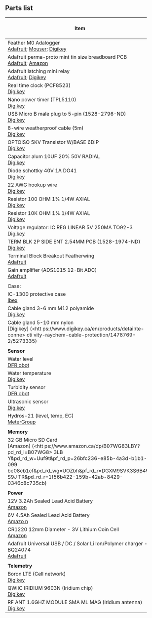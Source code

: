 
## Parts list 

<table style="width:91%;">
<colgroup>
<col style="width: 45%" />
<col style="width: 15%" />
<col style="width: 15%" />
<col style="width: 15%" />
</colgroup>
<thead>
<tr class="header">
<th>Item</th>
<th>CAD$</th>
<th>Qty.</th>
<th>Hard to get?</th>
</tr>
</thead>
<tbody>
<tr class="odd">
<td>Feather M0 Adalogger<br />
<a href="https://www.adafruit.com/product/2796">Adafruit</a>; 
<a href="https://www.mouser.ca/new/adafruit/adafruit-feather-m0-adalogger/" class="uri">Mouser</a>; 
<a href="https://www.digikey.ca/en/products/detail/adafruit-industries-llc/2796/5804105">Digikey</a></td>
<td>27</td>
<td>1</td>
<td>Yes</td>
</tr>
<tr class="even">
<td>Adafruit perma-proto mint tin size breadboard PCB<br />
<a href="https://www.adafruit.com/product/723">Adafruit</a>; 
<a href="https://www.amazon.ca/Adafruit-Perma-Proto-Mint-Breadboard-ADA723/dp/B00XW2JZLS">Amazon</a></td>
<td>6</td>
<td>1</td>
<td></td>
</tr>
<tr class="odd">
<td>Adafruit latching mini relay<br />
<a href="https://www.adafruit.com/product/2923">Adafruit</a>; 
<a href="https://www.digikey.ca/en/pr%20odu%20cts/detail/adafruit-industries-llc/2923/5979892">Digikey</a></td>
<td>22</td>
<td>1</td>
<td></td>
</tr>
<tr class="even">
<td>Real time clock (PCF8523)<br />
<a href="https://www.digikey.ca/en/pr%20odu%20cts/detail/adafruit-industries-llc/3295/6238007">Digikey</a></td>
<td>7</td>
<td>1</td>
<td></td>
</tr>
<tr class="odd">
<td>Nano power timer (TPL5110)<br />
<a href="https://www.digikey.ca/en/pr%20odu%20cts/detail/adafruit-industries-llc/3435/6817229">Digikey</a></td>
<td>10</td>
<td>1</td>
<td></td>
</tr>
<tr class="even">
<td>USB Micro B male plug to 5-pin (1528-2796-ND)<br />
<a href="https://www.digikey.%20ca/en/pro%20ducts/detail/adafruit-industries-llc/3972/%20982%206284?s=N4IgTCBcDaIIwFYwA4C0YDsBOAbKgcgCIgC6AvkA">Digikey</a></td>
<td>9</td>
<td>1</td>
<td></td>
</tr>
<tr class="odd">
<td>8-wire weatherproof cable (5m)<br />
<a href="https://www.digikey.ca/%20en/%20products/detail/alpha-wire/1178C-SL212/12471140">Digikey</a></td>
<td>11</td>
<td>1</td>
<td></td>
</tr>
<tr class="even">
<td>OPTOISO 5KV Transistor W/BASE 6DIP<br />
<a href="https://www.digikey.ca/en/products/deta%20il/%20vishay-semiconductor-opto-division/4n37/1738524">Digikey</a></td>
<td></td>
<td></td>
<td></td>
</tr>
<tr class="odd">
<td>Capacitor alum 10UF 20% 50V RADIAL<br />
<a href="https://www.digikey.ca/en/product%20s/detail/%20rubycon/50YXM10MEFR5X11/11312740?s=N4IgTCB%20cDa%20IIxwBwE4C0BWADATQBoFk5N8BRAMQCV1cFUA5AERAF0BfIA">Digikey</a></td>
<td>1</td>
<td>2</td>
<td></td>
</tr>
<tr class="even">
<td>Diode schottky 40V 1A DO41<br />
<a href="https://www.digikey.ca/en/p%20rod%20ucts/detail/smc-diode-solutions/SB140TA/6022959">Digikey</a></td>
<td>&lt;1</td>
<td>1</td>
<td></td>
</tr>
<tr class="odd">
<td>22 AWG hookup wire<br />
<a href="https://www.digikey.ca/en/prod%20uct%20s/detail/sparkfun-electronics/PRT-08025/6833921">Digikey</a></td>
<td></td>
<td></td>
<td></td>
</tr>
<tr class="even">
<td>Resistor 100 OHM 1% 1/4W AXIAL<br />
<a href="https://www.digikey.ca/en/products/d%20etail/sta%20ckpole-electronics-inc/RNF14FTD100R/170658%209?s%20=N4IgTCBcDaIEoDkBiBGALEgKgERQBjzgGFMBaBbEAXQF8g">Digikey</a></td>
<td></td>
<td></td>
<td></td>
</tr>
<tr class="odd">
<td>Resistor 10K OHM 1% 1/4W AXIAL<br />
<a href="ht%20tps://www.digikey.ca/en/products/det%20ail/stack%20pole-electronics-inc/RNF14FTD10K0/1706596?%20s=N%204IgTCBcDaIEoDkBiBGALEgKgERQBgGk8BhTAWgWxAF0BfIA">Digikey</a></td>
<td></td>
<td></td>
<td></td>
</tr>
<tr class="even">
<td>Voltage regulator: IC REG LINEAR 5V 250MA TO92-3<br />
<a href="https://www.digikey.ca/en/produ%20cts%20/detail/stmicroelectronics/L4931CZ50-AP/1506450">Digikey</a></td>
<td></td>
<td></td>
<td></td>
</tr>
<tr class="odd">
<td>TERM BLK 2P SIDE ENT 2.54MM PCB (1528-1974-ND)<br />
<a href="https://www.digikey.ca/en/products/deta%20il/%20te-connectivity-amp-connectors/282834-2/1150135">Digikey</a></td>
<td></td>
<td></td>
<td></td>
</tr>
<tr class="even">
<td>Terminal Block Breakout Featherwing<br />
<a href="https://www.adafruit.com/product/2926">Adafruit</a></td>
<td></td>
<td></td>
<td></td>
</tr>
<tr class="odd">
<td>Gain amplifier (ADS1015 12-Bit ADC)<br />
<a href="https://www.adafruit.com/product/1083">Adafruit</a></td>
<td>10</td>
<td>1</td>
<td></td>
</tr>
<tr class="even">
<td></td>
<td></td>
<td></td>
<td></td>
</tr>
<tr class="odd">
<td>Case:</td>
<td></td>
<td></td>
<td></td>
</tr>
<tr class="even">
<td>IC-1300 protective case<br />
<a href="htt%20ps://www.%20ibexcases.com/collections/ibex-small-prote%20cti%20ve-cases/products/small-protective-case-ic-1300">Ibex</a></td>
<td>70</td>
<td>1</td>
<td></td>
</tr>
<tr class="odd">
<td>Cable gland 3-6 mm M12 polyamide<br />
<a href="https://www.digikey.ca/%20en/%20products/detail/phoenix-contact/1411123/5188726">Digikey</a></td>
<td>3</td>
<td>3</td>
<td></td>
</tr>
<tr class="even">
<td>Cable gland 5-10 mm nylon<br />
[Digikey] (&lt;htt ps://www.digikey.ca/en/products/detail/te-conne&gt; cti vity-raychem-cable-protection/1478769-2/5273335)</td>
<td></td>
<td></td>
<td></td>
</tr>
<tr class="odd">
<td></td>
<td></td>
<td></td>
<td></td>
</tr>
<tr class="even">
<td><strong>Sensor</strong></td>
<td></td>
<td></td>
<td></td>
</tr>
<tr class="odd">
<td>Water level<br />
<a href="https://www.dfrobot.com/product-1863.html">DFR obot</a></td>
<td>45</td>
<td>O pt</td>
<td></td>
</tr>
<tr class="even">
<td>Water temperature<br />
<a href="https://www.digikey.ca/en/p%20rod%20ucts/detail/adafruit-industries-llc/381/5875807">Digikey</a></td>
<td>15</td>
<td>O pt</td>
<td></td>
</tr>
<tr class="odd">
<td>Turbidity sensor<br />
<a href="https://www.dfrobot.com/product-1394.html">DFR obot</a></td>
<td>10</td>
<td>O pt</td>
<td></td>
</tr>
<tr class="even">
<td>Ultrasonic sensor<br />
<a href="https://www.digikey.ca/%20en/%20products/detail/maxbotix-inc/MB7366-100/7896818">Digikey</a></td>
<td>160</td>
<td>O pt</td>
<td></td>
</tr>
<tr class="odd">
<td>Hydros-21 (level, temp, EC)<br />
<a href="https://www.met%20ergroup.c%20om/en/meter-environment/products/hydros-21%20-wa%20ter-level-sensor-conductivity-temperature-depth">MeterGroup</a></td>
<td>850</td>
<td>O pt</td>
<td>Y es</td>
</tr>
<tr class="even">
<td></td>
<td></td>
<td></td>
<td></td>
</tr>
<tr class="odd">
<td><strong>Memory</strong></td>
<td></td>
<td></td>
<td></td>
</tr>
<tr class="even">
<td>32 GB Micro SD Card <br />
[Amazon] (&lt;htt ps://www.amazon.ca/dp/B07WG83LBY?pd_rd_i=B07WG8&gt; 3LB Y&amp;pd_rd_w=Uuf9t&amp;pf_rd_p=26bfc236-e85b-4a3d-b1b1- 099 be08cb1cf&amp;pd_rd_wg=UOZbh&amp;pf_rd_r=DGXM9SVK3S6B495 S9J TR&amp;pd_rd_r=1f56b422-159b-42ab-8429-0346c8c735cb)</td>
<td>7</td>
<td>1</td>
<td></td>
</tr>
<tr class="odd">
<td></td>
<td></td>
<td></td>
<td></td>
</tr>
<tr class="even">
<td><strong>Power</strong></td>
<td></td>
<td></td>
<td></td>
</tr>
<tr class="odd">
<td>12V 3.2Ah Sealed Lead Acid Battery<br />
<a href="https:%20//www.amazon.ca%20/Power-Sonic-PS-1230-Sealed-Lead-Aci%20d/dp/B00C%20LX9TWE/ref=sr_1_13?dchild=1&amp;keywords=power%20son%20ic+12v+lead+acid+battery&amp;qid=1633124718&amp;sr=8-13">Amazon</a></td>
<td>37</td>
<td>1</td>
<td></td>
</tr>
<tr class="even">
<td>6V 4.5Ah Sealed Lead Acid Battery<br />
<a href="https://www.amazon.ca/Toyo-3FM4-S%20ealed-Lea%20d-Acid/dp/B00BHM5LGS/ref=sr_1_5?dchild=1&amp;k%20eyw%20ords=6v+lead+acid+battery&amp;qid=1633126217&amp;sr=8-5">Amazo n</a></td>
<td>28</td>
<td>1</td>
<td></td>
</tr>
<tr class="odd">
<td>CR1220 12mm Diameter - 3V Lithium Coin Cell<br />
<a href="https://www.amazon.ca/%20CR1%20220-12mm-Diameter-Lithium-Battery/dp/B00XW2OC3E">Amazon</a></td>
<td>1</td>
<td>1</td>
<td></td>
</tr>
<tr class="even">
<td>Adafruit Universal USB / DC / Solar Li Ion/Polymer charger - BQ24074<br />
<a href="https://www.adafruit.com/product/4755">Adafruit</a></td>
<td>15</td>
<td>O pt</td>
<td></td>
</tr>
<tr class="odd">
<td></td>
<td></td>
<td></td>
<td></td>
</tr>
<tr class="even">
<td><strong>Telemetry</strong></td>
<td></td>
<td></td>
<td></td>
</tr>
<tr class="odd">
<td>Boron LTE (Cell network)<br />
<a href="https://www.digikey.ca/en%20/products%20/filter/rf-evaluation-and-development-kits%20-bo%20ards/859?s=N4IgTCBcDaIEYHsBOCB2ACANgFwKYgF0BfIA">Digikey</a></td>
<td>90</td>
<td>1</td>
<td>Y es</td>
</tr>
<tr class="even">
<td>QWIIC IRIDIUM 9603N (Iridium chip)<br />
<a href="https://www.digikey.ca/en%20/products%20/filter/evaluation-boards-expansion-boards%20-da%20ughter-cards/797?s=N4IgTCBcDaIJwDYAMBmAciAugXyA">Digikey</a></td>
<td>431</td>
<td>1</td>
<td>Y es</td>
</tr>
<tr class="odd">
<td>RF ANT 1.6GHZ MODULE SMA ML MAG (Iridium antenna)<br />
<a href="https://www.digikey.ca/en/pro%20duc%20ts/detail/taoglas-limited/IAA-01-121111/2332661">Digikey</a></td>
<td>92</td>
<td>1</td>
<td></td>
</tr>
</tbody>
</table>
